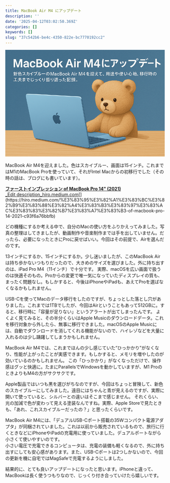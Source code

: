 ```yaml
---
title: MacBook Air M4 にアップデート
description: ''
date: '2025-04-12T03:02:50.369Z'
categories: []
keywords: []
slug: "37c542b6-be4c-4350-822e-bc7770192cc2"
---
```

![](1__eN1Hw8yrcM2fTDS7Nl1eAg.png)

MacBook Air M4を迎えました。色はスカイブルー、画面は15インチ。これまではM1のMacBook Proを使っていて、それがIntel Macからの初移行でした（その時の話は、ブログにも書いています）。

[**ファーストインプレッション of MacBook Pro 14" (2021)**  
_Edit description_hiro.medium.com](https://hiro.medium.com/%E3%83%95%E3%82%A1%E3%83%BC%E3%82%B9%E3%83%88%E3%82%A4%E3%83%B3%E3%83%97%E3%83%AC%E3%83%83%E3%82%B7%E3%83%A7%E3%83%B3-of-macbook-pro-14-2021-c93f6a76bbfb "https://hiro.medium.com/%E3%83%95%E3%82%A1%E3%83%BC%E3%82%B9%E3%83%88%E3%82%A4%E3%83%B3%E3%83%97%E3%83%AC%E3%83%83%E3%82%B7%E3%83%A7%E3%83%B3-of-macbook-pro-14-2021-c93f6a76bbfb")[](https://hiro.medium.com/%E3%83%95%E3%82%A1%E3%83%BC%E3%82%B9%E3%83%88%E3%82%A4%E3%83%B3%E3%83%97%E3%83%AC%E3%83%83%E3%82%B7%E3%83%A7%E3%83%B3-of-macbook-pro-14-2021-c93f6a76bbfb)

どの機種にするか考える中で、自分のMacの使い方をふりかえってみました。写真の整理はしてきましたが、動画制作や音楽制作までは手を出していません。だったら、必要になったときにProに戻せばいい。今回はその前提で、Airを選んだのです。

13インチにするか、15インチにするか。少し迷いましたが、このMacBook Airは持ち歩かないつもりだったので、大きめのサイズを選びました。外に持ち出すのは、iPad Pro M4（11インチ）で十分です。 実際、macOSを広い画面で扱うのは快適そのもの。Proからの変更で唯一気になっていたディスプレイの質も、まったく問題なし。もしかすると、今後はiPhoneやiPadも、あえてProを選ばなくなるかもしれません。

USB-Cを使ってMacのデータ移行をしたのですが、ちょっとした落とし穴がありました。これまでは1TBでしたが、今回はAirということもあって512GBに。すると、移行時に「容量が足りない」というアラートが出てしまったんです。 よくよく見てみると、その半分くらいはApple Musicのダウンロードデータ。これを移行対象から外したら、無事に移行できました。macOSのApple Musicには、自動でダウンロードを消してくれる機能がないので、ハイレゾなどを大量に入れるのは少し躊躇してしまうかもしれません。

MacBook Air M4では、これまでほんの少し感じていた“ひっかかり”がなくなり、性能が上がったことが実感できます。もしかすると、メモリを増やしたのが効いているのかもしれません。 この「ひっかかり」がなくなっただけで、操作感はグッと快適に。たまにParallelsでWindowsを動かしていますが、M1 ProのときよりもM4の方がサクサクです。

Apple製品ではいつも黒を選びがちなのですが、今回はちょっと冒険して、新色のスカイブルーにしてみました。遠目にはちゃんと青が見えるのですが、実際に開いて使っていると、シルバーとの違いはそこまで感じません。 それくらい、光の加減で色が変わって見える塗装なんですね。実際、Apple Storeで見たときも、「あれ、これスカイブルーだったの？」と思ったくらいです。

MacBook Air M4には、「デュアルUSB-Cポート搭載の35Wコンパクト電源アダプタ」が同梱されていました。これは以前から販売されているもので、旅行に行くときなどにiPhoneやiPadの充電用に使っていました。デュアルポートながら小さくて使いやすいのです。  
小さい電圧で充電できるコンピュータは、充電の装備も軽くなるので、外に持ち出すにしても安心感があります。また、USB-Cポートは2つしかないので、今回の更新を機に自宅ではMagSafeで充電するようにしました。

結果的に、とても良いアップデートになったと思います。iPhoneと違って、MacBookは長く使うつもりなので、じっくり付き合っていけたら嬉しいです。